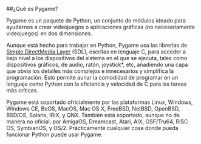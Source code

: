 ##¿Qué es Pygame?

Pygame es un paquete de Python, un conjunto de módulos ideado para ayudarnos a crear videojuegos o aplicaciones gráficas (no necesariamente videojuegos) en dos dimensiones.

Aunque está hecho para trabajar en Python, Pygame usa las librerías de [Simple DirectMedia Layer](http://www.libsdl.org/) (SDL), escritas en lenguaje C, para acceder a bajo nivel a los dispositivos del sistema en el que se ejecuta, tales como dispositivos gráficos, de audio, ratón, joystick*, etc, añadiendo una capa que obvia los detalles más complejos e innecesarios y simplifica la programación. Esto permite aunar la comodidad de programar en un lenguaje como Python con la eficiencia y velocidad de C para las tareas más críticas.

Pygame está soportado ofricialmente por las plataformas Linux, Windows, Windows CE, BeOS, MacOS, Mac OS X, FreeBSD, NetBSD, OpenBSD, BSD/OS, Solaris, IRIX, y QNX. También está soportado, aunque no de manera no oficial, por AmigaOS, Dreamcast, Atari, AIX, OSF/Tru64, RISC OS, SymbianOS, y OS/2. Prácticamente cualquier cosa donde pueda funcionar Python puede usar Pygame.


